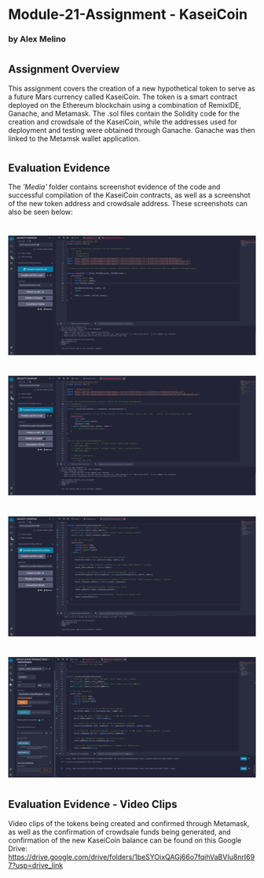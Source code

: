 # Module-21-Assignment - KaseiCoin

### by Alex Melino

#

## Assignment Overview

This assignment covers the creation of a new hypothetical token to serve as a future Mars currency called KaseiCoin. The token is a smart contract deployed on the Ethereum blockchain using a combination of RemixIDE, Ganache, and Metamask. The .sol files contain the Solidity code for the creation and crowdsale of the KaseiCoin, while the addresses used for deployment and testing were obtained through Ganache. Ganache was then linked to the Metamsk wallet application.

#

## Evaluation Evidence

The *'Media'* folder contains screenshot evidence of the code and successful compilation of the KaseiCoin contracts, as well as a screenshot of the new token address and crowdsale address. These screenshots can also be seen below:


#

![Compiled KaseiCoin Screenshot](Media/compiled_kaseicoin.png)

#

![Compiled KaseiCoin Crowdsale Screenshot](Media/compiled_kaseicoin_crowdsale.png)

#

![Compiled KaseiCoin Deployer Screenshot](Media/compiled_kaseicoin_deployer.png)

#

![Addresses Screenshot](Media/addresses.png)

#


## Evaluation Evidence - Video Clips

Video clips of the tokens being created and confirmed through Metamask, as well as the confirmation of crowdsale funds being generated, and confirmation of the new KaseiCoin balance can be found on this Google Drive: 
https://drive.google.com/drive/folders/1beSYOixQAGj66o7fqihVaBVIu8nrI697?usp=drive_link